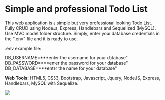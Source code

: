 # Simple and professional Todo List

This web application is a simple but very professional looking Todo List. Fully CRUD using NodeJs, Express, Handlebars and Sequelized (MySQL). Use MVC model folder structure. 
Simply, enter your database credentials in the ".env" file and it is ready to use.

.env example file:

DB_USERNAME=***enter the username for your database"<br>
DB_PASSWORD=***enter the password for your database"<br>
DB_DATABASE=***enter the name for your database"


**Web Tools:** HTML5, CSS3, Bootstrap, Javascript, Jquery, NodeJS, Express, Handlebars, MySQL with Sequelize.

<img src="https://user-images.githubusercontent.com/40499942/64218448-ad9e7900-ce8f-11e9-8838-c4a8b7657b7d.jpg">